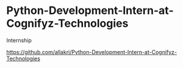 # Python-Development-Intern-at-Cognifyz-Technologies
Internship

https://github.com/allakri/Python-Development-Intern-at-Cognifyz-Technologies